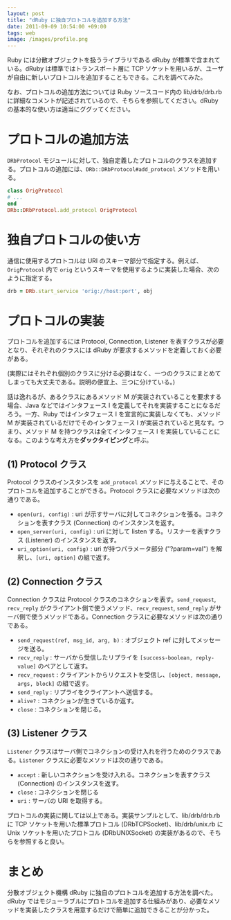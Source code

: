 ```yaml
---
layout: post
title: "dRuby に独自プロトコルを追加する方法"
date: 2011-09-09 10:54:00 +09:00
tags: web
image: /images/profile.png
---
```


Ruby には分散オブジェクトを扱うライブラリである dRuby が標準で含まれている。dRuby は標準ではトランスポート層に TCP ソケットを用いるが、ユーザが自由に新しいプロトコルを追加することもできる。これを調べてみた。

なお、プロトコルの追加方法については Ruby ソースコード内の lib/drb/drb.rb に詳細なコメントが記述されているので、そちらを参照してください。dRuby の基本的な使い方は適当にググッてください。

# プロトコルの追加方法

`DRbProtocol` モジュールに対して、独自定義したプロトコルのクラスを追加する。プロトコルの追加には、`DRb::DRbProtocol#add_protocol` メソッドを用いる。

```ruby
class OrigProtocol
# ...
end
DRb::DRbProtocol.add_protocol OrigProtocol
```

# 独自プロトコルの使い方

通信に使用するプロトコルは URI のスキーマ部分で指定する。例えば、`OrigProtocol` 内で `orig` というスキーマを使用するように実装した場合、次のように指定する。

```ruby
drb = DRb.start_service 'orig://host:port', obj
```

# プロトコルの実装

プロトコルを追加するには Protocol, Connection, Listener を表すクラスが必要となり、それぞれのクラスには dRuby が要求するメソッドを定義しておく必要がある。

(実際にはそれぞれ個別のクラスに分ける必要はなく、一つのクラスにまとめてしまっても大丈夫である。説明の便宜上、三つに分けている。)

話は逸れるが、あるクラスにあるメソッド M が実装されていることを要求する場合、Java などではインタフェース I を定義してそれを実装することになるだろう。一方、Ruby ではインタフェース I を宣言的に実装しなくても、メソッド M が実装されているだけでそのインタフェース I が実装されていると見なす。つまり、メソッド M を持つクラスは全てインタフェース I を実装していることになる。このような考え方を**ダックタイピング**と呼ぶ。

## (1) Protocol クラス

Protocol クラスのインスタンスを `add_protocol` メソッドに与えることで、そのプロトコルを追加することができる。Protocol クラスに必要なメソッドは次の通りである。

- `open(uri, config)` : uri が示すサーバに対してコネクションを張る。コネクションを表すクラス (Connection) のインスタンスを返す。</dd>
- `open_server(uri, config)` : uri に対して listen する。リスナーを表すクラス (Listener) のインスタンスを返す。
- `uri_option(uri, config)` : uri が持つパラメータ部分 ("?param=val") を解釈し、`[uri, option]` の組で返す。

## (2) Connection クラス

Connection クラスは Protocol クラスのコネクションを表す。`send_request`, `recv_reply` がクライアント側で使うメソッド、`recv_request`, `send_reply` がサーバ側で使うメソッドである。Connection クラスに必要なメソッドは次の通りである。

- `send_request(ref, msg_id, arg, b)` : オブジェクト ref に対してメッセージを送る。
- `recv_reply` : サーバから受信したリプライを `[success-boolean, reply-value]` のペアとして返す。
- `recv_request` : クライアントからリクエストを受信し、`[object, message, args, block]` の組で返す。
- `send_reply` : リプライをクライアントへ送信する。
- `alive?` : コネクションが生きているか返す。
- `close` : コネクションを閉じる。

## (3) Listener クラス

`Listener` クラスはサーバ側でコネクションの受け入れを行うためのクラスである。`Listener` クラスに必要なメソッドは次の通りである。

- `accept` : 新しいコネクションを受け入れる。コネクションを表すクラス (Connection) のインスタンスを返す。
- `close` : コネクションを閉じる
- `uri` : サーバの URI を取得する。

プロトコルの実装に関しては以上である。実装サンプルとして、lib/drb/drb.rb に TCP ソケットを用いた標準プロトコル (DRbTCPSocket)、lib/drb/unix.rb に Unix ソケットを用いたプロトコル (DRbUNIXSocket) の実装があるので、そちらを参照すると良い。

# まとめ

分散オブジェクト機構 dRuby に独自のプロトコルを追加する方法を調べた。dRuby ではモジューラブルにプロトコルを追加する仕組みがあり、必要なメソッドを実装したクラスを用意するだけで簡単に追加できることが分かった。
